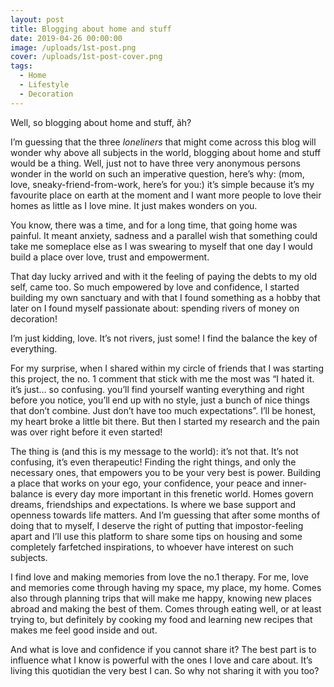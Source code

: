 ```yaml
---
layout: post
title: Blogging about home and stuff
date: 2019-04-26 00:00:00
image: /uploads/1st-post.png
cover: /uploads/1st-post-cover.png
tags:
  - Home
  - Lifestyle
  - Decoration
---
```


Well, so blogging about home and stuff, &atilde;h?

I’m guessing that the three *loneliners* that might come across this blog will wonder why above all subjects in the world, blogging about home and stuff would be a thing. Well, just not to have three very anonymous persons wonder in the world on such an imperative question, here’s why: (mom, love, sneaky-friend-from-work, here’s for you:) it’s simple because it’s my favourite place on earth at the moment and I want more people to love their homes as little as I love mine. It just makes wonders on you.

You know, there was a time, and for a long time, that going home was painful. It meant anxiety, sadness and a parallel wish that something could take me someplace else as I was swearing to myself that one day I would build a place over love, trust and empowerment.

That day lucky arrived and with it the feeling of paying the debts to my old self, came too. So much empowered by love and confidence, I started building my own sanctuary and with that I found something as a hobby that later on I found myself passionate about: spending rivers of money on decoration\!

I’m just kidding, love. It’s not rivers, just some\! I find the balance the key of everything.

For my surprise, when I shared within my circle of friends that I was starting this project, the no. 1 comment that stick with me the most was “I hated it. it’s just… so confusing. you’ll find yourself wanting everything and right before you notice, you’ll end up with no style, just a bunch of nice things that don’t combine. Just don’t have too much expectations”. I’ll be honest, my heart broke a little bit there. But then I started my research and the pain was over right before it even started\!

The thing is (and this is my message to the world): it’s not that. It’s not confusing, it’s even therapeutic\! Finding the right things, and only the necessary ones, that empowers you to be your very best is power. Building a place that works on your ego, your confidence, your peace and inner-balance is every day more important in this frenetic world. Homes govern dreams, friendships and expectations. Is where we base support and openness towards life matters. And I’m guessing that after some months of doing that to myself, I deserve the right of putting that impostor-feeling apart and I’ll use this platform to share some tips on housing and some completely farfetched inspirations, to whoever have interest on such subjects.

I find love and making memories from love the no.1 therapy. For me, love and memories come through having my space, my place, my home. Comes also through planning trips that will make me happy, knowing new places abroad and making the best of them. Comes through eating well, or at least trying to, but definitely by cooking my food and learning new recipes that makes me feel good inside and out.

And what is love and confidence if you cannot share it? The best part is to influence what I know is powerful with the ones I love and care about. It’s living this quotidian the very best I can. So why not sharing it with you too?